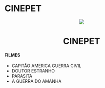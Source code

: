 # CINEPET
<p align="center">
  <img src="https://github.com/petufc/CINEPET/blob/main/img/CINEPET.png?raw=true" />
</p>

<h1 align="center"> CINEPET </h1>

#### FILMES
* CAPITÃO AMERICA GUERRA CIVIL
* DOUTOR ESTRANHO
* PARASITA
* A GUERRA DO AMANHA


